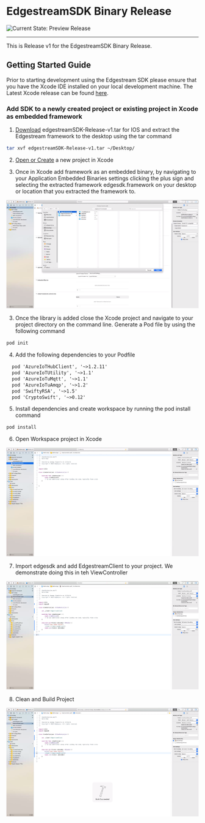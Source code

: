 # EdgestreamSDK Binary Release

![Current State: Preview Release](https://img.shields.io/badge/Release-v1-green.svg) 

---


[//]: # (Image References)

[image1]: ./docs/embedded_framework.png "Embedded Framework"
[image2]: ./docs/configured_project.png "Configured Project"
[image3]: ./docs/added_client.png "Edgestream Client"
[image4]: ./docs/build_project.png "Clean and Build"

This is Release v1 for the EdgestreamSDK Binary Release. 

## Getting Started Guide
Prior to starting development using the Edgestream SDK please ensure that you have the Xcode IDE installed on your local development machine.  The Latest Xcode release can be found [here](https://developer.apple.com/xcode/).

### Add SDK to a newly created project or existing project in Xcode as embedded framework
1. [Download](https://github.com/edgespace-io/Edgestream/blob/master/IOS/EdgestreamSDK-Release/edgestreamSDK-Release-v1.tar) edgestreamSDK-Release-v1.tar for IOS and extract the Edgestream framework to the desktop using the tar command 
```bash
tar xvf edgestreamSDK-Release-v1.tar ~/Desktop/
```

2. [Open or Create](https://developer.apple.com/library/archive/referencelibrary/GettingStarted/DevelopiOSAppsSwift/BuildABasicUI.html#//apple_ref/doc/uid/TP40015214-CH5-SW3) a new project in Xcode

2. Once in Xcode add framework as an embedded binary, by navigating to your Application Embedded Binaries settings clicking the plus sign and selecting the extracted framework edgesdk.framework on your desktop or location that you extracted the framework to.

![alt text][image1]

3. Once the library is added close the Xcode project and navigate to your project directory on the command line. Generate a Pod file by using the following command
```bash
pod init
```

4. Add the following dependencies to your Podfile
```
  pod 'AzureIoTHubClient', '~>1.2.11'
  pod 'AzureIoTUtility', '~>1.1'
  pod 'AzureIoTuMqtt', '~>1.1'
  pod 'AzureIoTuAmqp', '~>1.2'
  pod 'SwiftyRSA', '~>1.5'
  pod 'CryptoSwift', '~>0.12'
```

5. Install dependencies and create workspace by running the pod install command
```bash
pod install
```

6. Open Workspace project in Xcode

![alt text][image2]

7. Import edgesdk and add EdgestreamClient to your project. We demonstrate doing this in teh ViewController

![alt text][image3]

8. Clean and Build Project

![alt text][image4]
